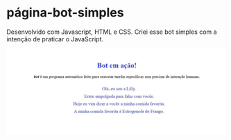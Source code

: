 # página-bot-simples
Desenvolvido com Javascript, HTML e CSS. Criei esse bot simples com a intenção de praticar o JavaScript.

![Meu Bot](./img/meu-bot.jpg)


